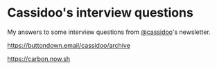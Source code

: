 # Cassidoo's interview questions

My answers to some interview questions from [@cassidoo](https://twitter.com/cassidoo)'s newsletter.

https://buttondown.email/cassidoo/archive

https://carbon.now.sh

